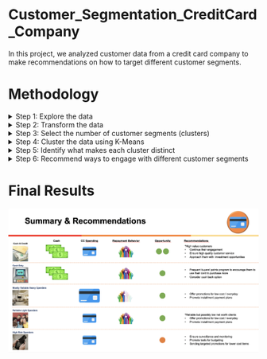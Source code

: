 # Customer_Segmentation_CreditCard_Company
In this project, we analyzed customer data from a credit card company to make recommendations on how to target different customer segments.

# Methodology

<details>
<summary> Step 1: Explore the data </summary>
      <p>   Understand what the different features in the dataset mean</p>
      <p>   Identify features with missing values</p>
      <p>   Analyze the distribution of and relationship between the features (descriptive statistics + visualization)</p>
</details>

<details>   
<summary> Step 2: Transform the data </summary>
  <p>   Impute missing values</p>
  <p>   Log transform the features</p>
</details>

<details>
<summary> Step 3: Select the number of customer segments (clusters) </summary>
  <p>   Use the Elbow method & Silhouette Scores</p>
  <p>   Leverage different methods for visualization & dimensionality reduction (TSANE & PCA)</p>
<img width="1274" alt="Elbow_Number_Clusters" src="https://github.com/daphteh/Customer_Segmentation_CreditCard_Company/blob/e0989a2d6516a2678311a63c9c3a04dcb983fdb5/Report_Images/Elbow_Number_Clusters.png">
</details>

<details>
<summary> Step 4: Cluster the data using K-Means</summary>  
<img width="1274" alt="Customer_Segments_Clusters" src="https://user-images.githubusercontent.com/116262236/213372327-3844e2c7-f67c-4995-9276-561e32ba8bba.png">
</details>
 
<details>
<summary> Step 5: Identify what makes each cluster distinct</summary>
   <p>   Interpret using visualization & the clusters' descriptive statistics</p>
</details>

<details>
<summary> Step 6: Recommend ways to engage with different customer segments</summary>
</details>

# Final Results
<img width="1274" alt="Summary_n_Recommendations" src="https://github.com/daphteh/Customer_Segmentation_CreditCard_Company/blob/831f753ea51994d73b7265ccb26a3da66dc0191f/Summary_n_Recommendations.png">
